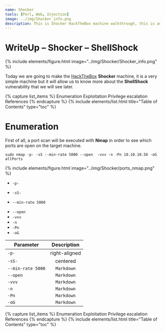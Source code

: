 ```yaml
---
name: Shocker
tools: [Perl, Web, Injection]
image: ../img/Shocker_info.png
description: This is Shocker HackTheBox machine walkthrough, this is an easy difficulty linux machine with ip 10.10.10.56.
---
```


# WriteUp – Shocker – ShellShock

{% include elements/figure.html image="../img/Shocker/Shocker_info.png" %}

Today we are going to make the [HackTheBox](https://www.hackthebox.eu/) 
**Shocker** machine, it is a very simple machine but it will allow us 
to know more about the **ShellShock** vulnerability that we will see later.

{% capture list_items %}
Enumeration
Exploitation
Privilege escalation
References
{% endcapture %}
{% include elements/list.html title="Table of Contents" type="toc" %}

# Enumeration

First of all, a port scan will be executed with **Nmap** in order to see which 
ports are open on the target machine.

```
sudo nmap -p- -sS --min-rate 5000 --open  -vvv -n -Pn 10.10.10.56 -oG allPorts
```
{% include elements/figure.html image="../img/Shocker/ports_nmap.png" %}

* `-p-`
- `-sS-`
+ `--min-rate 5000`
- `--open`
- `-vvv`
- `-n`
- `-Pn`
- `-oG`

| Parameter          | Description
| -------------------|:-------------:|
| `-p-`              | right-aligned |
| `-sS-`             | centered      |
| `--min-rate 5000`  | `Markdown`    |
| `--open`           | `Markdown`    |
| `-vvv`             | `Markdown`    |
| `-n`               | `Markdown`    |
| `-Pn`              | `Markdown`    |
| `-oG`              | `Markdown`    |


{% capture list_items %}
Enumeration
Exploitation
Privilege escalation
References
{% endcapture %}
{% include elements/list.html title="Table of Contents" type="toc" %}
